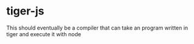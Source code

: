 # tiger-js
This should eventually be a compiler that can take an program written in tiger and execute it with node
